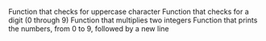 Function that checks for uppercase character
Function that checks for a digit (0 through 9)
Function that multiplies two integers
Function that prints the numbers, from 0 to 9, followed by a new line
